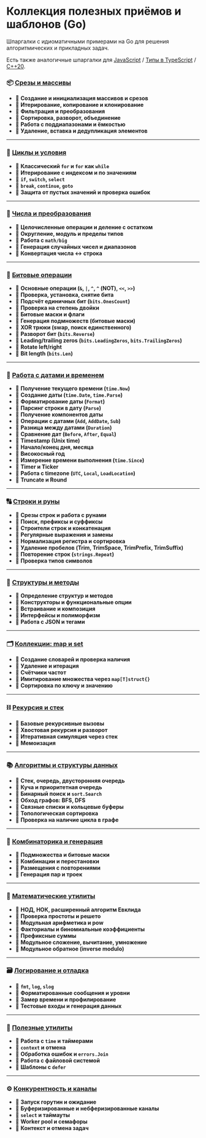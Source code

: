 # Коллекция полезных приёмов и шаблонов (Go)

Шпаргалки с идиоматичными примерами на Go для решения алгоритмических и прикладных задач.

Есть также аналогичные шпаргалки для [JavaScript](https://github.com/avin/coding-algo-cheatsheets-js) / [Типы в TypeScript](https://github.com/avin/coding-algo-cheatsheets-ts-types) / [C++20](https://github.com/avin/coding-algo-cheatsheets-cpp).

### 📦 [Срезы и массивы](./array.go)

* 📌  **Создание и инициализация массивов и срезов**
* 📌  **Итерирование, копирование и клонирование**
* 📌  **Фильтрация и преобразования**
* 📌  **Сортировка, разворот, объединение**
* 📌  **Работа с поддиапазонами и ёмкостью**
* 📌  **Удаление, вставка и дедупликация элементов**

***

### 🔁 [Циклы и условия](./loops.go)

* 📌  **Классический `for` и `for` как `while`**
* 📌  **Итерирование с индексом и по значениям**
* 📌  **`if`, `switch`, `select`**
* 📌  **`break`, `continue`, `goto`**
* 📌  **Защита от пустых значений и проверка ошибок**

***

### 🔢 [Числа и преобразования](./numbers.go)

* 📌  **Целочисленные операции и деление с остатком**
* 📌  **Округление, модуль и пределы типов**
* 📌  **Работа с `math/big`**
* 📌  **Генерация случайных чисел и диапазонов**
* 📌  **Конвертация числа ↔ строка**

***

### 🔀 [Битовые операции](./bits.go)

* 📌  **Основные операции (`&`, `|`, `^`, `^` (NOT), `<<`, `>>`)**
* 📌  **Проверка, установка, снятие бита**
* 📌  **Подсчёт единичных бит (`bits.OnesCount`)**
* 📌  **Проверка на степень двойки**
* 📌  **Битовые маски и флаги**
* 📌  **Генерация подмножеств (битовые маски)**
* 📌  **XOR трюки (swap, поиск единственного)**
* 📌  **Разворот бит (`bits.Reverse`)**
* 📌  **Leading/trailing zeros (`bits.LeadingZeros`, `bits.TrailingZeros`)**
* 📌  **Rotate left/right**
* 📌  **Bit length (`bits.Len`)**

***

### 📅 [Работа с датами и временем](./dates.go)

* 📌  **Получение текущего времени (`time.Now`)**
* 📌  **Создание даты (`time.Date`, `time.Parse`)**
* 📌  **Форматирование даты (`Format`)**
* 📌  **Парсинг строки в дату (`Parse`)**
* 📌  **Получение компонентов даты**
* 📌  **Операции с датами (`Add`, `AddDate`, `Sub`)**
* 📌  **Разница между датами (`Duration`)**
* 📌  **Сравнение дат (`Before`, `After`, `Equal`)**
* 📌  **Timestamp (Unix time)**
* 📌  **Начало/конец дня, месяца**
* 📌  **Високосный год**
* 📌  **Измерение времени выполнения (`time.Since`)**
* 📌  **Timer и Ticker**
* 📌  **Работа с timezone (`UTC`, `Local`, `LoadLocation`)**
* 📌  **Truncate и Round**

***

### 🔠 [Строки и руны](./strings.go)

* 📌  **Срезы строк и работа с рунами**
* 📌  **Поиск, префиксы и суффиксы**
* 📌  **Строители строк и конкатенация**
* 📌  **Регулярные выражения и замены**
* 📌  **Нормализация регистра и сортировка**
* 📌  **Удаление пробелов (Trim, TrimSpace, TrimPrefix, TrimSuffix)**
* 📌  **Повторение строк (`strings.Repeat`)**
* 📌  **Проверка типов символов**

***

### 🧱 [Структуры и методы](./objects.go)

* 📌  **Определение структур и методов**
* 📌  **Конструкторы и функциональные опции**
* 📌  **Встраивание и композиция**
* 📌  **Интерфейсы и полиморфизм**
* 📌  **Работа с JSON и тегами**

***

### 🗂 [Коллекции: map и set](./set_map.go)

* 📌  **Создание словарей и проверка наличия**
* 📌  **Удаление и итерация**
* 📌  **Счётчики частот**
* 📌  **Имитирование множества через `map[T]struct{}`**
* 📌  **Сортировка по ключу и значению**

***

### ⛓ [Рекурсия и стек](./recursion.go)

* 📌  **Базовые рекурсивные вызовы**
* 📌  **Хвостовая рекурсия и разворот**
* 📌  **Итеративная симуляция через стек**
* 📌  **Мемоизация**

***

### 📚 [Алгоритмы и структуры данных](./algos.go)

* 📌  **Стек, очередь, двусторонняя очередь**
* 📌  **Куча и приоритетная очередь**
* 📌  **Бинарный поиск и `sort.Search`**
* 📌  **Обход графов: BFS, DFS**
* 📌  **Связные списки и кольцевые буферы**
* 📌  **Топологическая сортировка**
* 📌  **Проверка на наличие цикла в графе**

***

### 🧮 [Комбинаторика и генерация](./combinatorics.go)

* 📌  **Подмножества и битовые маски**
* 📌  **Комбинации и перестановки**
* 📌  **Размещения с повторениями**
* 📌  **Генерация пар и троек**

***

### 📏 [Математические утилиты](./math.go)

* 📌  **НОД, НОК, расширенный алгоритм Евклида**
* 📌  **Проверка простоты и решето**
* 📌  **Модульная арифметика и pow**
* 📌  **Факториалы и биномиальные коэффициенты**
* 📌  **Префиксные суммы**
* 📌  **Модульное сложение, вычитание, умножение**
* 📌  **Модульное обратное (inverse modulo)**

***

### 🗃 [Логирование и отладка](./log.go)

* 📌  **`fmt`, `log`, `slog`**
* 📌  **Форматированные сообщения и уровни**
* 📌  **Замер времени и профилирование**
* 📌  **Тестовые входы и генерация данных**

***

### 🧰 [Полезные утилиты](./utilities.go)

* 📌  **Работа с `time` и таймерами**
* 📌  **`context` и отмена**
* 📌  **Обработка ошибок и `errors.Join`**
* 📌  **Работа с файловой системой**
* 📌  **Шаблоны с `defer`**

***

### ⚙️ [Конкурентность и каналы](./threads.go)

* 📌  **Запуск горутин и ожидание**
* 📌  **Буферизированные и небферизированные каналы**
* 📌  **`select` и таймауты**
* 📌  **Worker pool и семафоры**
* 📌  **Контекст и отмена задач**
